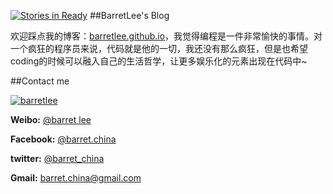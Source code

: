 [![Stories in Ready](https://badge.waffle.io/barretlee/barretlee.github.io.png?label=ready&title=Ready)](https://waffle.io/barretlee/barretlee.github.io)
##BarretLee's Blog

欢迎踩点我的博客：[barretlee.github.io](http://barretlee.github.io "BarretLee's Blog")，我觉得编程是一件非常愉快的事情。对一个疯狂的程序员来说，代码就是他的一切，我还没有那么疯狂，但是也希望coding的时候可以融入自己的生活哲学，让更多娱乐化的元素出现在代码中~


##Contact me

[![barretlee](https://0.gravatar.com/avatar/e43425aad4de30d628ad5c89e7c57a8a?s=200)](http://weibo.com/hustskyking "weibo-@barret lee")

__Weibo:__ [@barret lee](http://weibo.com/hustskyking)
  
__Facebook:__ [@barret.china](http://www.facebook.com/barret.china)


__twitter:__ [@barret_china](https://twitter.com/barret_china)


__Gmail:__ [barret.china@gmail.com](mailto:barret.china@gmail.com)




